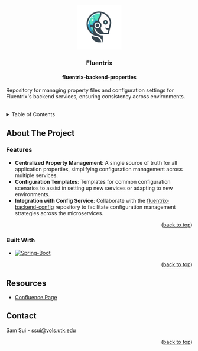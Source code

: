 <a name="top"></a>

<!-- PROJECT LOGO -->
<br />
<div align="center">
  <a href="https://github.com/fluentrix/fluentrix-backend-properties">
    <img src="https://github.com/fluentrix/fluentrix-design-assets/blob/main/logos/logo.png?raw=true" alt="Fluentrix Logo" width="120" height="120">
  </a>

<h3 align="center">Fluentrix</h3>
<h4 align="center">fluentrix-backend-properties</h3>
  <p align="left">
    Repository for managing property files and configuration settings for Fluentrix's backend services, ensuring consistency across environments.
  <br />
  <br />
  </p>
</div>


<!-- TABLE OF CONTENTS -->
<details>
  <summary>Table of Contents</summary>
  <ol>
    <li>
      <a href="#about-the-project">About The Project</a>
      <ul>
        <li><a href="#built-with">Built With</a></li>
      </ul>
    </li>
    <li>
      <a href="#getting-started">Getting Started</a>
      <ul>
        <li><a href="#prerequisites">Prerequisites</a></li>
        <li><a href="#installation">Installation</a></li>
      </ul>
    </li>
    <li><a href="#resources">Resources</a></li>
    <li><a href="#contact">Contact</a></li>
  </ol>
</details>


<!-- ABOUT THE PROJECT -->
## About The Project


### Features

* **Centralized Property Management**: A single source of truth for all application properties, simplifying configuration management across multiple services.
* **Configuration Templates**: Templates for common configuration scenarios to assist in setting up new services or adapting to new environments.
* **Integration with Config Service**: Collaborate with the [fluentrix-backend-config](https://github.com/fluentrix/fluentrix-backend-config) repository to facilitate configuration management strategies across the microservices. 

<p align="right">(<a href="#top">back to top</a>)</p>


### Built With

* [![Spring-Boot][Spring-Boot]][Spring-Boot-url]

<p align="right">(<a href="#top">back to top</a>)</p>


## Resources

* [Confluence Page](https://fluentrix.atlassian.net/wiki/x/KYAF)


<!-- CONTACT -->
## Contact

Sam Sui - ssui@vols.utk.edu

<p align="right">(<a href="#top">back to top</a>)</p>


<!-- MARKDOWN LINKS & IMAGES -->
[Spring-Boot]: https://img.shields.io/badge/Spring_Boot-6DB33F?style=for-the-badge&logo=Spring&logoColor=white
[Spring-Boot-url]: https://spring.io/projects/spring-boot
